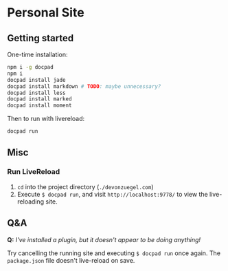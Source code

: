 # Personal Site

## Getting started

One-time installation:

```sh
npm i -g docpad
npm i
docpad install jade
docpad install markdown # TODO: maybe unnecessary?
docpad install less
docpad install marked
docpad install moment
```

Then to run with livereload:

```
docpad run
```

## Misc

### Run LiveReload

1. `cd` into the project directory (`./devonzuegel.com`)
2. Execute `$ docpad run`, and visit `http://localhost:9778/` to view the
   live-reloading site.

## Q&A

**Q:** _I've installed a plugin, but it doesn't appear to be doing anything!_

Try cancelling the running site and executing `$ docpad run` once again. The
`package.json` file doesn't live-reload on save.
